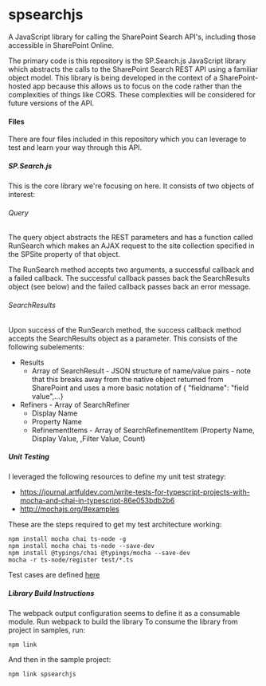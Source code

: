 # spsearchjs
A JavaScript library for calling the SharePoint Search API's, including those accessible in SharePoint Online.

The primary code is this repository is the SP.Search.js JavaScript library which abstracts the calls to the SharePoint Search REST API using a familiar object model. This library is being developed in the context of a SharePoint-hosted app because this allows us to focus on the code rather than the complexities of things like CORS. These complexities will be considered for future versions of the API.

#### Files
There are four files included in this repository which you can leverage to test and learn your way through this API.
##### SP.Search.js
This is the core library we're focusing on here. It consists of two objects of interest:
###### Query
The query object abstracts the REST parameters and has a function called RunSearch which makes an AJAX request to the site collection specified in the SPSite property of that object.

The RunSearch method accepts two arguments, a successful callback and a failed callback. The successful callback passes back the SearchResults object (see below) and the failed callback passes back an error message.
###### SearchResults
Upon success of the RunSearch method, the success callback method accepts the SearchResults object as a parameter. This consists of the following subelements:
* Results
  * Array of SearchResult - JSON structure of name/value pairs - note that this breaks away from the native object returned from SharePoint and uses a more basic notation of { "fieldname": "field value",...}
* Refiners - Array of SearchRefiner 
  * Display Name
  * Property Name
  * RefinementItems - Array of SearchRefinementItem (Property Name, Display Value, ,Filter Value, Count)


##### Unit Testing
I leveraged the following resources to define my unit test strategy: 
* https://journal.artfuldev.com/write-tests-for-typescript-projects-with-mocha-and-chai-in-typescript-86e053bdb2b6
* http://mochajs.org/#examples

These are the steps required to get my test architecture working:
``` DOS .bat
npm install mocha chai ts-node -g
npm install mocha chai ts-node --save-dev
npm install @typings/chai @typings/mocha --save-dev
mocha -r ts-node/register test/*.ts
```

Test cases are defined [here](UNITTESTS.md "Unit Test Descriptions")

##### Library Build Instructions
The webpack output configuration seems to define it as a consumable module.
Run webpack to build the library
To consume the library from project in samples, run:
``` 
npm link
```
And then in the sample project:
``` 
npm link spsearchjs
```

